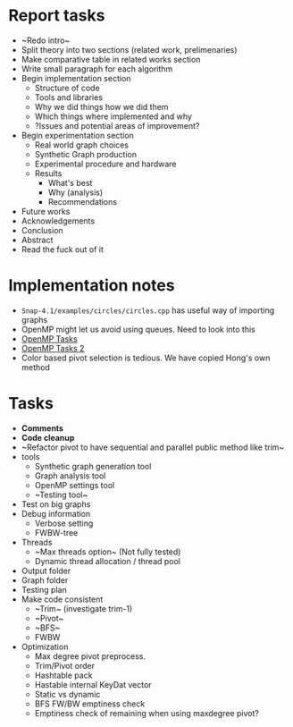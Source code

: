 # Report tasks
* ~Redo intro~
* Split theory into two sections (related work, prelimenaries)
* Make comparative table in related works section
* Write small paragraph for each algorithm
* Begin implementation section
  * Structure of code
  * Tools and libraries
  * Why we did things how we did them
  * Which things where implemented and why
  * ?Issues and potential areas of improvement?
* Begin experimentation section
  * Real world graph choices
  * Synthetic Graph production
  * Experimental procedure and hardware
  * Results
    * What's best
    * Why (analysis)
    * Recommendations
* Future works
* Acknowledgements
* Conclusion
* Abstract
* Read the fuck out of it

# Implementation notes
* `Snap-4.1/examples/circles/circles.cpp` has useful way of importing graphs
* OpenMP might let us avoid using queues. Need to look into this
* [OpenMP Tasks](http://pages.tacc.utexas.edu/~eijkhout/pcse/html/omp-task.html)
* [OpenMP Tasks 2](https://openmp.org/wp-content/uploads/sc13.tasking.ruud.pdf)
* Color based pivot selection is tedious. We have copied Hong's own method

# Tasks
* **Comments**
* **Code cleanup**
* ~Refactor pivot to have sequential and parallel public method like trim~
* tools
  * Synthetic graph generation tool
  * Graph analysis tool
  * OpenMP settings tool
  * ~Testing tool~
* Test on big graphs
* Debug information
  * Verbose setting
  * FWBW-tree
* Threads
  * ~Max threads option~ (Not fully tested)
  * Dynamic thread allocation / thread pool
* Output folder
* Graph folder
* Testing plan
* Make code consistent
  * ~Trim~ (investigate trim-1)
  * ~Pivot~
  * ~BFS~
  * FWBW
* Optimization
  * Max degree pivot preprocess.
  * Trim/Pivot order
  * Hashtable pack
  * Hastable internal KeyDat vector
  * Static vs dynamic
  * BFS FW/BW emptiness check
  * Emptiness check of remaining when using maxdegree pivot?

